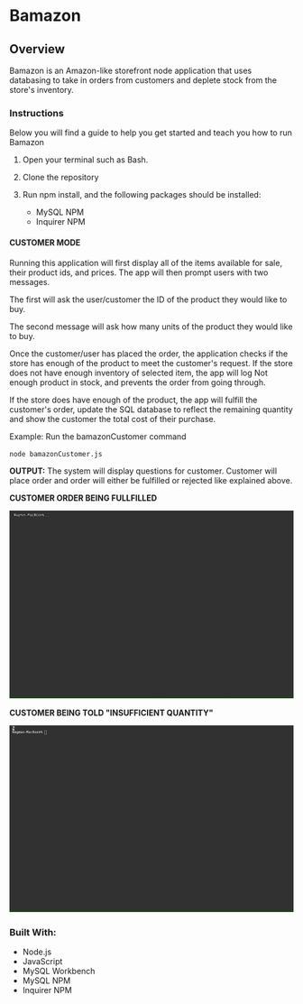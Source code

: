 # **Bamazon**

## **Overview**
Bamazon is an Amazon-like storefront node application that uses databasing to take in orders from customers and deplete stock from the store's inventory.

### **Instructions**
Below you will find a guide to help you get started and teach you how to run Bamazon

1. Open your terminal such as Bash.

2. Clone the repository

2. Run npm install, and the following packages should be installed:

    - MySQL NPM
    - Inquirer NPM

#### **CUSTOMER MODE**
Running this application will first display all of the items available for sale, their product ids, and prices. The app will then prompt users with two messages.

The first will ask the user/customer the ID of the product they would like to buy.

The second message will ask how many units of the product they would like to buy.

Once the customer/user has placed the order, the application checks if the store has enough of the product to meet the customer's request. If the store does not have enough inventory of selected item, the app will log Not enough product in stock, and prevents the order from going through.

If the store does have enough of the product, the app will fulfill the customer's order, update the SQL database to reflect the remaining quantity and show the customer the total cost of their purchase.

Example: Run the bamazonCustomer command

    node bamazonCustomer.js

**OUTPUT:** The system will display questions for customer. Customer will place order and order will either be fulfilled or rejected like explained above.

**CUSTOMER ORDER BEING FULLFILLED**

![](GIFS/order-successful.gif)

**CUSTOMER BEING TOLD "INSUFFICIENT QUANTITY"**

![](GIFS/insufficient-quantity.gif)

### **Built With:**
- Node.js
- JavaScript
- MySQL Workbench
- MySQL NPM
- Inquirer NPM
